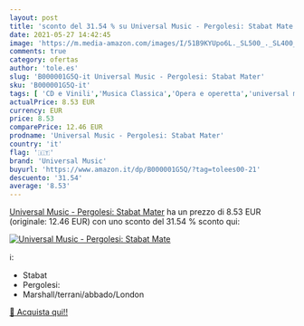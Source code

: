 ```yaml
---
layout: post
title: 'sconto del 31.54 % su Universal Music - Pergolesi: Stabat Mate  '
date: 2021-05-27 14:42:45
image: 'https://m.media-amazon.com/images/I/51B9KYUpo6L._SL500_._SL400_.jpg'
comments: true
category: ofertas
author: 'tole.es'
slug: 'B000001G5Q-it Universal Music - Pergolesi: Stabat Mater'
sku: 'B000001G5Q-it'
tags: [ 'CD e Vinili','Musica Classica','Opera e operetta','universal music', ]
actualPrice: 8.53 EUR
currency: EUR
price: 8.53
comparePrice: 12.46 EUR
prodname: 'Universal Music - Pergolesi: Stabat Mater'
country: 'it'
flag: '🇮🇹'
brand: 'Universal Music'
buyurl: 'https://www.amazon.it/dp/B000001G5Q/?tag=tolees00-21'
descuento: '31.54'
average: '8.53'
---
```


[Universal Music - Pergolesi: Stabat Mater](https://www.amazon.it/dp/B000001G5Q/?tag=tolees00-21) ha un prezzo di 8.53 EUR (originale: 12.46 EUR) con uno sconto del 31.54 % sconto qui:

[![Universal Music - Pergolesi: Stabat Mate](https://m.media-amazon.com/images/I/51B9KYUpo6L._SL500_._SL400_.jpg)](https://www.amazon.it/dp/B000001G5Q/?tag=tolees00-21)

ℹ️:

- Stabat
- Pergolesi:
- Marshall/terrani/abbado/London

[🛒 Acquista qui!!](https://www.amazon.it/dp/B000001G5Q/?tag=tolees00-21)
